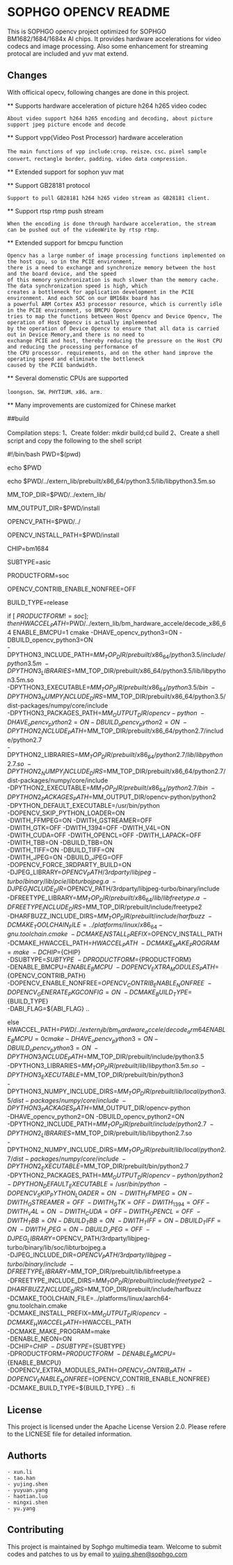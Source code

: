 SOPHGO OPENCV README
====================

This is SOPHGO opencv project optimized for SOPHGO BM1682/1684/1684x AI chips. It provides hardware accelerations for video codecs 
and image processing. Also some enhancement for streaming protocal are included and yuv mat extend. 

## Changes
With officical opecv, following changes are done in this project. 

** Supports hardware acceleration of picture h264 h265 video codec

    About video support h264 h265 encoding and decoding, about picture support jpeg picture encode and decode

** Support vpp(Video Post Processor) hardware acceleration

    The main functions of vpp include:crop、reisze、csc、pixel sample convert、rectangle border、padding、video data compression.

** Extended support for sophon yuv mat 

** Support GB28181 protocol

    Support to pull GB28181 h264 h265 video stream as GB28181 client.
** Support rtsp rtmp push stream

    When the encoding is done through hardware acceleration, the stream can be pushed out of the videoWrite by rtsp rtmp.

** Extended support for bmcpu function

    Opencv has a large number of image processing functions implemented on the host cpu, so in the PCIE environment,
    there is a need to exchange and synchronize memory between the host and the board device, and the speed 
    of this memory synchronization is much slower than the memory cache. The data synchronization speed is high, which
    creates a bottleneck for application development in the PCIE environment. And each SOC on our BM168x board has 
    a powerful ARM Cortex A53 processor resource, which is currently idle in the PCIE environment, so BMCPU Opencv 
    tries to map the functions between Host Opencv and Device Opencv, The operation of Host Opencv is actually implemented 
    by the operation of Device Opencv to ensure that all data is carried out in Device Memory,and there is no need to 
    exchange PCIE and host, thereby reducing the pressure on the Host CPU and reducing the processing performance of 
    the CPU processor. requirements, and on the other hand improve the operating speed and eliminate the bottleneck
    caused by the PCIE bandwidth.

** Several domenstic CPUs are supported

    loongson、SW、PHYTIUM、x86、arm.

** Many improvements are customized for Chinese market

##build

Compilation steps:
 1、Create folder: mkdir build;cd build
 2、Create a shell script and copy the following to the shell script

#!/bin/bash
PWD=$(pwd)

echo $PWD

echo $PWD/../extern_lib/prebuilt/x86_64/python3.5/lib/libpython3.5m.so

MM_TOP_DIR=$PWD/../extern_lib/

MM_OUTPUT_DIR=$PWD/install

OPENCV_PATH=$PWD/../

OPENCV_INSTALL_PATH=$PWD/install

CHIP=bm1684

SUBTYPE=asic

PRODUCTFORM=soc

OPENCV_CONTRIB_ENABLE_NONFREE=OFF

BUILD_TYPE=release

if [ $PRODUCTFORM != soc ]; then
    HWACCEL_PATH=$PWD/../extern_lib/bm_hardware_accele/decode_x86_64
    ENABLE_BMCPU=1
    cmake -DHAVE_opencv_python3=ON -DBUILD_opencv_python3=ON \
          -DPYTHON3_INCLUDE_PATH=$MM_TOP_DIR/prebuilt/x86_64/python3.5/include/python3.5m \
          -DPYTHON3_LIBRARIES=$MM_TOP_DIR/prebuilt/x86_64/python3.5/lib/libpython3.5m.so \
          -DPYTHON3_EXECUTABLE=$MM_TOP_DIR/prebuilt/x86_64/python3.5/bin\
          -DPYTHON3_NUMPY_INCLUDE_DIRS=$MM_TOP_DIR/prebuilt/x86_64/python3.5/dist-packages/numpy/core/include \
          -DPYTHON3_PACKAGES_PATH=$MM_OUTPUT_DIR/opencv-python \
          -DHAVE_opencv_python2=ON -DBUILD_opencv_python2=ON \
          -DPYTHON2_INCLUDE_PATH=$MM_TOP_DIR/prebuilt/x86_64/python2.7/include/python2.7 \
          -DPYTHON2_LIBRARIES=$MM_TOP_DIR/prebuilt/x86_64/python2.7/lib/libpython2.7.so \
          -DPYTHON2_NUMPY_INCLUDE_DIRS=$MM_TOP_DIR/prebuilt/x86_64/python2.7/dist-packages/numpy/core/include \
          -DPYTHON2_EXECUTABLE=$MM_TOP_DIR/prebuilt/x86_64/python2.7/bin\
          -DPYTHON2_PACKAGES_PATH=$MM_OUTPUT_DIR/opencv-python/python2 \
          -DPYTHON_DEFAULT_EXECUTABLE=/usr/bin/python \
          -DOPENCV_SKIP_PYTHON_LOADER=ON \
          -DWITH_FFMPEG=ON -DWITH_GSTREAMER=OFF \
          -DWITH_GTK=OFF -DWITH_1394=OFF -DWITH_V4L=ON \
          -DWITH_CUDA=OFF -DWITH_OPENCL=OFF -DWITH_LAPACK=OFF \
          -DWITH_TBB=ON -DBUILD_TBB=ON \
          -DWITH_TIFF=ON -DBUILD_TIFF=ON \
          -DWITH_JPEG=ON -DBUILD_JPEG=OFF \
          -DOPENCV_FORCE_3RDPARTY_BUILD=ON \
          -DJPEG_LIBRARY=$OPENCV_PATH/3rdparty/libjpeg-turbo/binary/lib/pcie/libturbojpeg.a \
          -DJPEG_INCLUDE_DIR=$OPENCV_PATH/3rdparty/libjpeg-turbo/binary/include \
          -DFREETYPE_LIBRARY=$MM_TOP_DIR/prebuilt/x86_64/lib/libfreetype.a \
          -DFREETYPE_INCLUDE_DIRS=$MM_TOP_DIR/prebuilt/include/freetype2 \
          -DHARFBUZZ_INCLUDE_DIRS=$MM_TOP_DIR/prebuilt/include/harfbuzz \
          -DCMAKE_TOOLCHAIN_FILE=../platforms/linux/x86_64-gnu.toolchain.cmake \
          -DCMAKE_INSTALL_PREFIX=$OPENCV_INSTALL_PATH \
          -DCMAKE_HWACCEL_PATH=$HWACCEL_PATH \
          -DCMAKE_MAKE_PROGRAM=make \
          -DCHIP=${CHIP} \
          -DSUBTYPE=${SUBTYPE} \
          -DPRODUCTFORM=${PRODUCTFORM} \
          -DENABLE_BMCPU=${ENABLE_BMCPU} \
          -DOPENCV_EXTRA_MODULES_PATH=${OPENCV_CONTRIB_PATH} \
          -DOPENCV_ENABLE_NONFREE=${OPENCV_CONTRIB_ENABLE_NONFREE} \
          -DOPENCV_GENERATE_PKGCONFIG=ON \
          -DCMAKE_BUILD_TYPE=${BUILD_TYPE} \
          -DABI_FLAG=${ABI_FLAG} ..

else
    HWACCEL_PATH=$PWD/../extern_lib/bm_hardware_accele/decode_arm64
    ENABLE_BMCPU=0
    cmake -DHAVE_opencv_python3=ON -DBUILD_opencv_python3=ON \
          -DPYTHON3_INCLUDE_PATH=$MM_TOP_DIR/prebuilt/include/python3.5 \
          -DPYTHON3_LIBRARIES=$MM_TOP_DIR/prebuilt/lib/libpython3.5m.so \
          -DPYTHON3_EXECUTABLE=$MM_TOP_DIR/prebuilt/bin/python3 \
          -DPYTHON3_NUMPY_INCLUDE_DIRS=$MM_TOP_DIR/prebuilt/lib/local/python3.5/dist-packages/numpy/core/include \
          -DPYTHON3_PACKAGES_PATH=$MM_OUTPUT_DIR/opencv-python \
          -DHAVE_opencv_python2=ON -DBUILD_opencv_python2=ON \
          -DPYTHON2_INCLUDE_PATH=$MM_TOP_DIR/prebuilt/include/python2.7 \
          -DPYTHON2_LIBRARIES=$MM_TOP_DIR/prebuilt/lib/libpython2.7.so \
          -DPYTHON2_NUMPY_INCLUDE_DIRS=$MM_TOP_DIR/prebuilt/lib/local/python2.7/dist-packages/numpy/core/include \
          -DPYTHON2_EXECUTABLE=$MM_TOP_DIR/prebuilt/bin/python2.7 \
          -DPYTHON2_PACKAGES_PATH=$MM_OUTPUT_DIR/opencv-python/python2 \
          -DPYTHON_DEFAULT_EXECUTABLE=/usr/bin/python \
          -DOPENCV_SKIP_PYTHON_LOADER=ON \
          -DWITH_FFMPEG=ON -DWITH_GSTREAMER=OFF \
          -DWITH_GTK=OFF -DWITH_1394=OFF -DWITH_V4L=ON \
          -DWITH_CUDA=OFF -DWITH_OPENCL=OFF \
          -DWITH_TBB=ON -DBUILD_TBB=ON \
          -DWITH_TIFF=ON -DBUILD_TIFF=ON \
          -DWITH_JPEG=ON -DBUILD_JPEG=OFF \
          -DJPEG_LIBRARY=$OPENCV_PATH/3rdparty/libjpeg-turbo/binary/lib/soc/libturbojpeg.a \
          -DJPEG_INCLUDE_DIR=$OPENCV_PATH/3rdparty/libjpeg-turbo/binary/include \
          -DFREETYPE_LIBRARY=$MM_TOP_DIR/prebuilt/lib/libfreetype.a \
          -DFREETYPE_INCLUDE_DIRS=$MM_TOP_DIR/prebuilt/include/freetype2 \
          -DHARFBUZZ_INCLUDE_DIRS=$MM_TOP_DIR/prebuilt/include/harfbuzz \
          -DCMAKE_TOOLCHAIN_FILE=../platforms/linux/aarch64-gnu.toolchain.cmake \
          -DCMAKE_INSTALL_PREFIX=$MM_OUTPUT_DIR/opencv \
          -DCMAKE_HWACCEL_PATH=$HWACCEL_PATH \
          -DCMAKE_MAKE_PROGRAM=make \
          -DENABLE_NEON=ON \
          -DCHIP=${CHIP} \
          -DSUBTYPE=${SUBTYPE} \
          -DPRODUCTFORM=${PRODUCTFORM} \
          -DENABLE_BMCPU=${ENABLE_BMCPU} \
          -DOPENCV_EXTRA_MODULES_PATH=${OPENCV_CONTRIB_PATH} \
          -DOPENCV_ENABLE_NONFREE=${OPENCV_CONTRIB_ENABLE_NONFREE} \
          -DCMAKE_BUILD_TYPE=${BUILD_TYPE} ..
fi

## License

This project is licensed under the Apache License Version 2.0. Please refere to the LICNESE file for detailed information. 

## Authorts

	- xun.li  
	- tao.han
	- yujing.shen
	- yuyuan.yang
    - haotian.luo
    - mingxi.shen
    - yu.yang
	
## Contributing

This project is maintained by Sophgo multimedia team. Welcome to submit codes and patches to us by email to yujing.shen@sophgo.com



